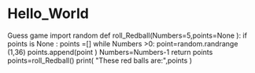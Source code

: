 # Hello_World
Guess game
import random
def roll_Redball(Numbers=5,points=None ):
    if points is None :
        points =[]
    while Numbers >0:
        point=random.randrange (1,36)
        points.append(point )
        Numbers=Numbers-1
    return points
points=roll_Redball()
print( "These red balls are:",points )
